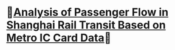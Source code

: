 # 🎉[Analysis of Passenger Flow in Shanghai Rail Transit Based on Metro IC Card Data](https://github.com/raingrain/analysis-of-passenger-flow-in-shanghai-rail-transit-based-on-metro-ic-card-data)🎉
